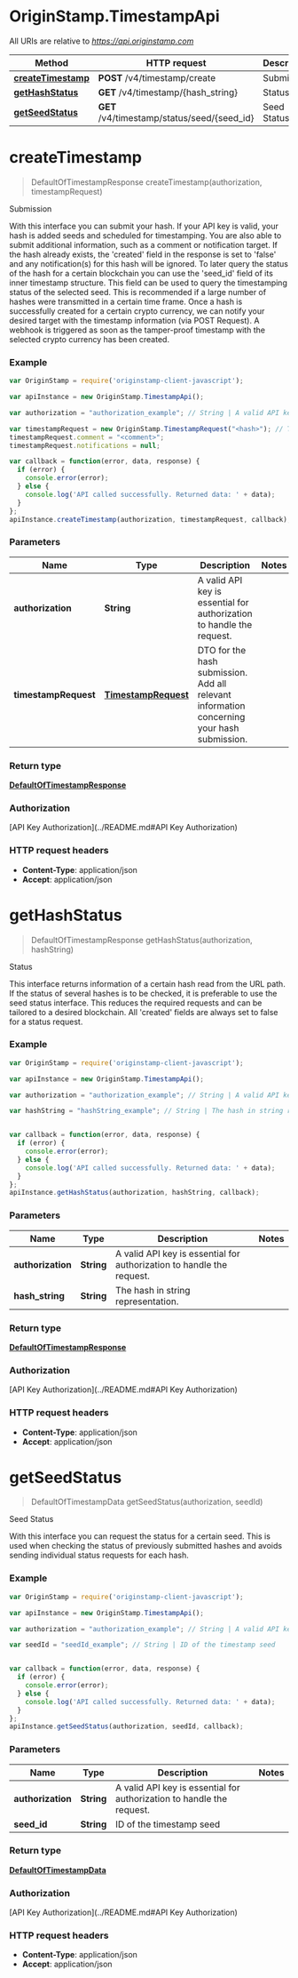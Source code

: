 # OriginStamp.TimestampApi

All URIs are relative to *https://api.originstamp.com*

Method | HTTP request | Description
------------- | ------------- | -------------
[**createTimestamp**](TimestampApi.md#createTimestamp) | **POST** /v4/timestamp/create | Submission
[**getHashStatus**](TimestampApi.md#getHashStatus) | **GET** /v4/timestamp/{hash_string} | Status
[**getSeedStatus**](TimestampApi.md#getSeedStatus) | **GET** /v4/timestamp/status/seed/{seed_id} | Seed Status


<a name="createTimestamp"></a>
# **createTimestamp**
> DefaultOfTimestampResponse createTimestamp(authorization, timestampRequest)

Submission

With this interface you can submit your hash. If your API key is valid, your hash is added  seeds and scheduled for timestamping. You are also able to submit additional information, such as a comment or notification target. If the hash already exists, the 'created' field in the response is set to 'false' and any notification(s) for this hash will be ignored. To later query the status of the hash for a certain blockchain you can use the 'seed_id' field of its inner timestamp structure. This field can be used to query the timestamping status of the selected seed. This is recommended if a large number of hashes were transmitted in a certain time frame. Once a hash is successfully created for a certain crypto currency, we can notify your desired target with the timestamp information (via POST Request). A webhook is triggered as soon as the tamper-proof timestamp with the selected crypto currency has been created. 

### Example
```javascript
var OriginStamp = require('originstamp-client-javascript');

var apiInstance = new OriginStamp.TimestampApi();

var authorization = "authorization_example"; // String | A valid API key is essential for authorization to handle the request.

var timestampRequest = new OriginStamp.TimestampRequest("<hash>"); // TimestampRequest | DTO for the hash submission. Add all relevant information concerning your hash submission.
timestampRequest.comment = "<comment>";
timestampRequest.notifications = null;

var callback = function(error, data, response) {
  if (error) {
    console.error(error);
  } else {
    console.log('API called successfully. Returned data: ' + data);
  }
};
apiInstance.createTimestamp(authorization, timestampRequest, callback);
```

### Parameters

Name | Type | Description  | Notes
------------- | ------------- | ------------- | -------------
 **authorization** | **String**| A valid API key is essential for authorization to handle the request. | 
 **timestampRequest** | [**TimestampRequest**](TimestampRequest.md)| DTO for the hash submission. Add all relevant information concerning your hash submission. | 

### Return type

[**DefaultOfTimestampResponse**](DefaultOfTimestampResponse.md)

### Authorization

[API Key Authorization](../README.md#API Key Authorization)

### HTTP request headers

 - **Content-Type**: application/json
 - **Accept**: application/json

<a name="getHashStatus"></a>
# **getHashStatus**
> DefaultOfTimestampResponse getHashStatus(authorization, hashString)

Status

This interface returns information of a certain hash read from the URL path. If the status of several hashes is to be checked, it is preferable to use the seed status interface. This reduces the required requests and can be tailored to a desired blockchain. All 'created' fields are always set to false for a status request.

### Example
```javascript
var OriginStamp = require('originstamp-client-javascript');

var apiInstance = new OriginStamp.TimestampApi();

var authorization = "authorization_example"; // String | A valid API key is essential for authorization to handle the request.

var hashString = "hashString_example"; // String | The hash in string representation.


var callback = function(error, data, response) {
  if (error) {
    console.error(error);
  } else {
    console.log('API called successfully. Returned data: ' + data);
  }
};
apiInstance.getHashStatus(authorization, hashString, callback);
```

### Parameters

Name | Type | Description  | Notes
------------- | ------------- | ------------- | -------------
 **authorization** | **String**| A valid API key is essential for authorization to handle the request. | 
 **hash_string** | **String**| The hash in string representation. | 

### Return type

[**DefaultOfTimestampResponse**](DefaultOfTimestampResponse.md)

### Authorization

[API Key Authorization](../README.md#API Key Authorization)

### HTTP request headers

 - **Content-Type**: application/json
 - **Accept**: application/json

<a name="getSeedStatus"></a>
# **getSeedStatus**
> DefaultOfTimestampData getSeedStatus(authorization, seedId)

Seed Status

With this interface you can request the status for a certain seed. This is used when checking the status of previously submitted hashes and avoids sending individual status requests for each hash.

### Example
```javascript
var OriginStamp = require('originstamp-client-javascript');

var apiInstance = new OriginStamp.TimestampApi();

var authorization = "authorization_example"; // String | A valid API key is essential for authorization to handle the request.

var seedId = "seedId_example"; // String | ID of the timestamp seed


var callback = function(error, data, response) {
  if (error) {
    console.error(error);
  } else {
    console.log('API called successfully. Returned data: ' + data);
  }
};
apiInstance.getSeedStatus(authorization, seedId, callback);
```

### Parameters

Name | Type | Description  | Notes
------------- | ------------- | ------------- | -------------
 **authorization** | **String**| A valid API key is essential for authorization to handle the request. | 
 **seed_id** | **String**| ID of the timestamp seed | 

### Return type

[**DefaultOfTimestampData**](DefaultOfTimestampData.md)

### Authorization

[API Key Authorization](../README.md#API Key Authorization)

### HTTP request headers

 - **Content-Type**: application/json
 - **Accept**: application/json

